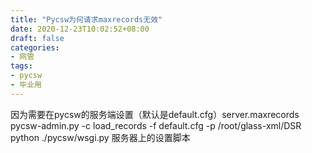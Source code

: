```yaml
---
title: "Pycsw为何请求maxrecords无效"
date: 2020-12-23T10:02:52+08:00
draft: false
categories:
- 网管
tags:
- pycsw
- 毕业用
---
```

因为需要在pycsw的服务端设置（默认是default.cfg）server.maxrecords
pycsw-admin.py -c load_records -f default.cfg -p /root/glass-xml/DSR
python ./pycsw/wsgi.py
服务器上的设置脚本
